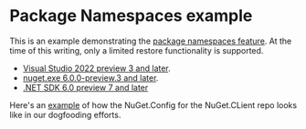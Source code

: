 # Package Namespaces example

This is an example demonstrating the [package namespaces feature](https://github.com/NuGet/Home/blob/dev/proposed/2021/PackageNamespaces.md).
At the time of this writing, only a limited restore functionality is supported.

* [Visual Studio 2022 preview 3 and later](https://visualstudio.microsoft.com/vs/preview/).
* [nuget.exe 6.0.0-preview.3 and later](https://www.nuget.org/downloads).
* [.NET SDK 6.0 preview 7 and later](https://devblogs.microsoft.com/dotnet/announcing-net-6-preview-7/)

Here's an [example](https://github.com/NuGet/NuGet.Client/blob/dev-kartheekp-ms-dogfood-namespaces/NuGet.Config) of how the NuGet.Config for the NuGet.CLient repo looks like in our dogfooding efforts.
